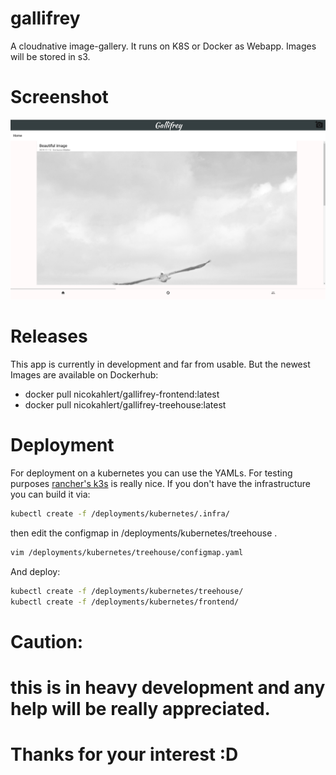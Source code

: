 # gallifrey

A cloudnative image-gallery. It runs on K8S or Docker as Webapp. Images will be stored in s3.

# Screenshot
![webapp example screenshot](/assets/frontend.png)

# Releases
This app is currently in development and far from usable.
But the newest Images are available on Dockerhub:
- docker pull nicokahlert/gallifrey-frontend:latest
- docker pull nicokahlert/gallifrey-treehouse:latest

# Deployment
For deployment on a kubernetes you can use the YAMLs.
For testing purposes [rancher's k3s](https://k3s.io) is really nice.
If you don't have the infrastructure you can build it via:
```bash
kubectl create -f /deployments/kubernetes/.infra/
```
then edit the configmap in /deployments/kubernetes/treehouse .
```bash
vim /deployments/kubernetes/treehouse/configmap.yaml
```
And deploy: 
```bash
kubectl create -f /deployments/kubernetes/treehouse/
kubectl create -f /deployments/kubernetes/frontend/
```
# Caution:
# this is in heavy development and any help will be really appreciated.
# Thanks for your interest :D
